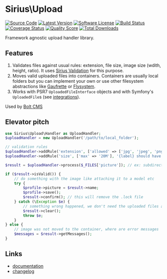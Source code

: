 # Sirius\Upload

[![Source Code](https://img.shields.io/badge/source-siriusphp/upload-blue.svg?style=flat-square)](https://github.com/siriusphp/upload)
[![Latest Version](https://img.shields.io/packagist/v/siriusphp/upload.svg?style=flat-square)](https://github.com/siriusphp/upload/releases)
[![Software License](https://img.shields.io/badge/license-MIT-brightgreen.svg?style=flat-square)](https://github.com/siriusphp/upload/blob/master/LICENSE)
[![Build Status](https://img.shields.io/travis/siriusphp/upload/master.svg?style=flat-square)](https://travis-ci.org/siriusphp/upload)
[![Coverage Status](https://img.shields.io/scrutinizer/coverage/g/siriusphp/upload.svg?style=flat-square)](https://scrutinizer-ci.com/g/siriusphp/upload/code-structure)
[![Quality Score](https://img.shields.io/scrutinizer/g/siriusphp/upload.svg?style=flat-square)](https://scrutinizer-ci.com/g/siriusphp/upload)
[![Total Downloads](https://img.shields.io/packagist/dt/siriusphp/upload.svg?style=flat-square)](https://packagist.org/packages/siriusphp/upload)

Framework agnostic upload handler library.

## Features

1. Validates files against usual rules: extension, file size, image size (wdith, height, ratio). It uses [Sirius Validation](https://github.com/siriusphp/validation) for this purpose.
2. Moves valid uploaded files into containers. Containers are usually local folders but you can implement your own or use other filesystem abstractions like [Gaufrette](https://github.com/KnpLabs/Gaufrette) or [Flysystem](https://github.com/FrenkyNet/Flysystem).
3. Works with PSR7 `UploadedFileInterface` objects and with Symfony's `UploadedFile`s (see [integrations](docs/integrations.md)).

Used by [Bolt CMS](https://bolt.cm/)

## Elevator pitch

```php
use Sirius\Upload\Handler as UploadHandler;
$uploadHandler = new UploadHandler('/path/to/local_folder');

// validation rules
$uploadHandler->addRule('extension', ['allowed' => ['jpg', 'jpeg', 'png']], '{label} should be a valid image (jpg, jpeg, png)', 'Profile picture');
$uploadHandler->addRule('size', ['max' => '20M'], '{label} should have less than {max}', 'Profile picture');

$result = $uploadHandler->process($_FILES['picture']); // ex: subdirectory/my_headshot.png

if ($result->isValid()) {
	// do something with the image like attaching it to a model etc
	try {
		$profile->picture = $result->name;
		$profile->save();
		$result->confirm(); // this will remove the .lock file
	} catch (\Exception $e) {
		// something wrong happened, we don't need the uploaded files anymore
		$result->clear();
		throw $e;
	}
} else {
	// image was not moved to the container, where are error messages
	$messages = $result->getMessages();
}
```

## Links

- [documentation](https://www.sirius.ro/php/sirius/upload/)
- [changelog](CHANGELOG.md)
